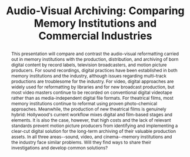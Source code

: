 ---
abstract: 'This presentation will compare and contrast the audio-visual reformatting
  carried out in memory institutions with the production, distribution, and archiving
  of born digital content by record labels, television broadcasters, and motion picture
  producers. For sound recordings, digital practices have been established in both
  memory institutions and the industry, although issues regarding multi-track productions
  are troublesome for the industry. For video, digital approaches are widely used
  for reformatting by libraries and for new broadcast production, but most video masters
  continue to be recorded on conventional digital videotape rather than as media-independent
  digital file formats. For theatrical films, most memory institutions continue to
  reformat using proven photo-chemical approaches.  Meanwhile, the production of new
  theatrical films is genuinely hybrid: Hollywood''s current workflow mixes digital
  and film-based stages and elements. It is also the case, however, that high costs
  and the lack of relevant standards prevent motion picture producers from identifying
  and implementing a clear-cut digital solution for the long-term archiving of their
  valuable production assets. In all three areas--sound, video, and cinema--memory
  institutions and the industry face similar problems. Will they find ways to share
  their investigations and develop common solutions?'
creators:
- Fleischhauer, Carl
date: null
document_url: https://services.phaidra.univie.ac.at/api/object/o:294547/download
grand_parent: iPRES
institutions: []
keywords:
- ithaca
landing_page_url: https://phaidra.univie.ac.at/o:294547
language: eng
layout: publication
license: CC BY-SA 3.0 AT
notes_url: null
parent: iPRES 2006
presentation_url: null
publication_type: presentation
size: 3504446
source_name: iPRES
title: 'Audio-Visual Archiving: Comparing Memory Institutions and Commercial Industries'
year: 2006
---